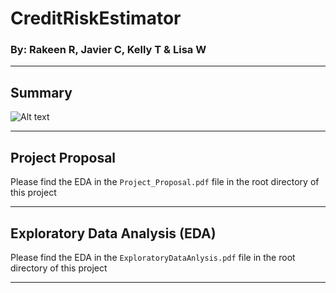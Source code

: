 # CreditRiskEstimator
### By: Rakeen R, Javier C, Kelly T & Lisa W
---
## Summary
![Alt text](https://user-images.githubusercontent.com/36940292/278848919-9668d3b6-ca57-4fa7-8951-ff0d71c0e00d.png)

---
## Project Proposal

Please find the EDA in the `Project_Proposal.pdf` file in the root directory of this project

---
## Exploratory Data Analysis (EDA)

Please find the EDA in the `ExploratoryDataAnlysis.pdf` file in the root directory of this project

---
